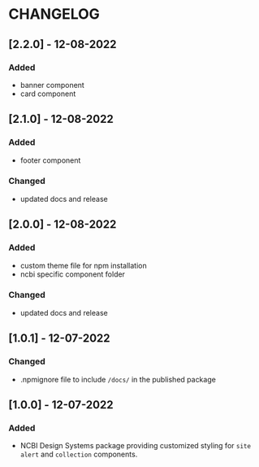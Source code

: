 # CHANGELOG

## [2.2.0] - 12-08-2022

### Added

- banner component
- card component

## [2.1.0] - 12-08-2022

### Added

- footer component

### Changed

- updated docs and release

## [2.0.0] - 12-08-2022

### Added

- custom theme file for npm installation
- ncbi specific component folder

### Changed

- updated docs and release

## [1.0.1] - 12-07-2022

### Changed

- .npmignore file to include `/docs/` in the published package

## [1.0.0] - 12-07-2022

### Added

- NCBI Design Systems package providing customized styling for `site alert` and `collection` components.
